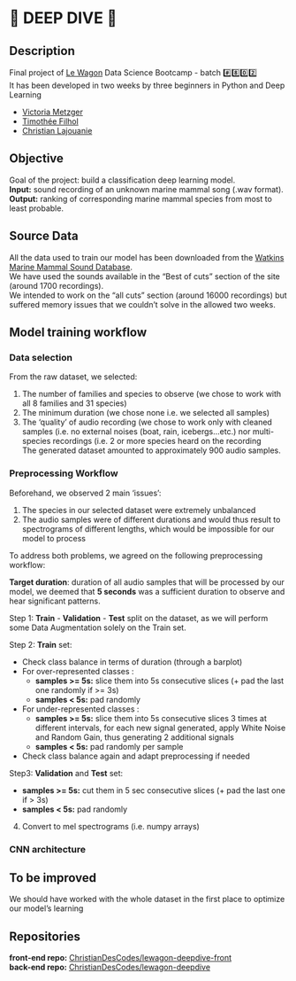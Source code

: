 # :whale: DEEP DIVE :dolphin:  

## Description  
Final project of [Le Wagon](https://www.lewagon.com/) Data Science Bootcamp - batch :hash::eight::zero::two:  
It has been developed in two weeks by three beginners in Python and Deep Learning  
- [Victoria Metzger](https://github.com/VictoriaMetzger)  
- [Timothée Filhol](https://github.com/timfilhol96)  
- [Christian Lajouanie](https://github.com/ChristianDesCodes)  

## Objective  
Goal of the project: build a classification deep learning model.  
**Input:** sound recording of an unknown marine mammal song (.wav format).  
**Output:** ranking of corresponding marine mammal species from most to least probable.  

## Source Data  
All the data used to train our model has been downloaded from the [Watkins Marine Mammal Sound Database](https://cis.whoi.edu/science/B/whalesounds).  
We have used the sounds available in the “Best of cuts” section of the site (around 1700 recordings).  
We intended to work on the “all cuts” section (around 16000 recordings) but suffered memory issues that we couldn’t solve in the allowed two weeks.  
  
## Model training workflow  
  
### Data selection  
From the raw dataset, we selected:  
1. The number of families and species to observe (we chose to work with all 8 families and 31 species)  
2. The minimum duration (we chose none i.e. we selected all samples)  
3. The ‘quality’ of audio recording (we chose to work only with cleaned samples (i.e. no external noises (boat, rain, icebergs…etc.) nor multi-species recordings (i.e. 2 or more species heard on the recording  
The generated dataset amounted to approximately 900 audio samples.  
  
### Preprocessing Workflow  
Beforehand, we observed 2 main ‘issues’:  
1. The species in our selected dataset were extremely unbalanced  
2. The audio samples were of different durations and would thus result to spectrograms of different lengths, which would be impossible for our model to process  

To address both problems, we agreed on the following preprocessing workflow:  

**Target duration**: duration of all audio samples that will be processed by our model, we deemed that **5 seconds** was a sufficient duration to observe and hear significant patterns. 

Step 1: **Train** - **Validation** - **Test** split on the dataset, as we will perform some Data Augmentation solely on the Train set.  

Step 2: **Train** set:
- Check class balance in terms of duration (through a barplot)  
- For over-represented classes :  
  - **samples >= 5s:** slice them into 5s consecutive slices (+ pad the last one randomly if >= 3s)  
  - **samples < 5s:** pad randomly  
- For under-represented classes :  
  - **samples >= 5s:** slice them into 5s consecutive slices 3 times at different intervals, for each new signal generated, apply White Noise and Random Gain, thus generating 2 additional signals  
  - **samples < 5s:** pad randomly per sample  
- Check class balance again and adapt preprocessing if needed  

Step3: **Validation** and **Test** set:  
  - **samples >= 5s:** cut them in 5 sec consecutive slices (+ pad the last one if > 3s)  
  - **samples < 5s:** pad randomly  
  
4. Convert to mel spectrograms (i.e. numpy arrays)  
  
### CNN architecture  
 
 
 
## To be improved  
We should have worked with the whole dataset in the first place to optimize our model’s learning  


## Repositories  
**front-end repo:** [ChristianDesCodes/lewagon-deepdive-front](https://github.com/ChristianDesCodes/lewagon-deepdive-front)  
**back-end repo:** [ChristianDesCodes/lewagon-deepdive](https://github.com/ChristianDesCodes/lewagon-deepdive)  
  
